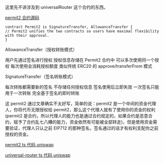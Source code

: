 这里先不讲涉及到 universalRouter 这个合约的东西。

[permit2 合约源码](https://github.com/Uniswap/permit2)

```solidity
contract Permit2 is SignatureTransfer, AllowanceTransfer {
// Permit2 unifies the two contracts so users have maximal flexibility with their approval.
}
```

AllowanceTransfer（授权转账模式）

用户先通过签名进行授权
授权信息存储在 Permit2 合约中
可以多次使用同一个授权
每次使用会消耗授权额度
类似传统 ERC20 的 approve/transferFrom 模式

SignatureTransfer（签名转账模式）

每次转账都需要新的签名
不存储任何授权信息
签名使用后立即失效
一次签名只能用于一次转账
完全基于签名的即时转账

这 permit2 通过文章确实不太好写，简单的说：permit2 是一个中间的资金代理人，你将代币无限授权给 permit2，那么这个代理人就有了使用你的资金的权利(permit2 是合约，所以代理人的能力也是通过合约规定的，如果合约是恶意合约，赋予了合约乱七八糟的能力，资金依然有可能被全部转走)，但是使用资金需要验证，代理人只认之前 EIP712 的那种签名，签名通过的话才有权利支配你之前授权的资金。

[permit2 ts 代码 uniswap](https://github.com/Uniswap/sdks/tree/main/sdks/permit2-sdk)

[universal-router ts 代码 uniswap](https://github.com/Uniswap/sdks/tree/main/sdks/universal-router-sdk/src)

